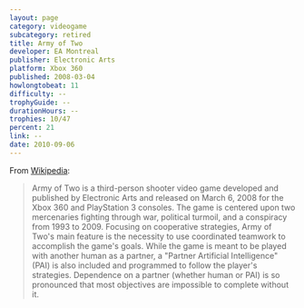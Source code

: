 ```yaml
---
layout: page
category: videogame
subcategory: retired
title: Army of Two
developer: EA Montreal
publisher: Electronic Arts
platform: Xbox 360
published: 2008-03-04
howlongtobeat: 11
difficulty: --
trophyGuide: --
durationHours: --
trophies: 10/47
percent: 21
link: --
date: 2010-09-06
---
```


From [Wikipedia](https://en.wikipedia.org/wiki/Army_of_Two_(video_game)):

> Army of Two is a third-person shooter video game developed and published by Electronic Arts and released on March 6, 2008 for the Xbox 360 and PlayStation 3 consoles. The game is centered upon two mercenaries fighting through war, political turmoil, and a conspiracy from 1993 to 2009. Focusing on cooperative strategies, Army of Two's main feature is the necessity to use coordinated teamwork to accomplish the game's goals. While the game is meant to be played with another human as a partner, a "Partner Artificial Intelligence" (PAI) is also included and programmed to follow the player's strategies. Dependence on a partner (whether human or PAI) is so pronounced that most objectives are impossible to complete without it.
